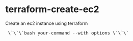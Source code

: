 # terraform-create-ec2
Create an ec2 instance using terraform 


<pre> \`\`\`bash your-command --with options \`\`\` </pre>
